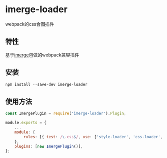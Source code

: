 imerge-loader
======
webpack的css合图插件

## 特性

基于[imerge](https://www.npmjs.com/package/imerge)包做的webpack兼容插件

## 安装

```js
npm install --save-dev imerge-loader
```

## 使用方法

``` js
const ImergePlugin = require('imerge-loader').Plugin;

module.exports = {
    ...
    module: {
        rules: [{ test: /\.css$/, use: ['style-loader', 'css-loader', 'imerge-loader'] }],
    },
    plugins: [new ImergePlugin()],
};
```
